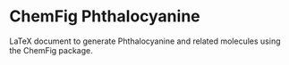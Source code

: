 # ChemFig Phthalocyanine

LaTeX document to generate Phthalocyanine and related molecules using the ChemFig package.
